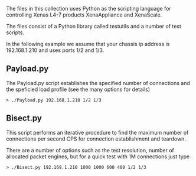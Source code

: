 
The files in this collection uses Python as the scripting language
for controlling Xenas L4-7 products XenaAppliance and XenaScale.

The files consist of a Python library called testutils and a number 
of test scripts.

In the following example we assume that your chassis ip address is 192.168.1.210
and uses ports 1/2 and 1/3. 



## Payload.py
The Payload.py script establishes the specified number of connections 
and the speficied load profile (see the many options for details)

```
> ./Payload.py 192.168.1.210 1/2 1/3
```


## Bisect.py
This script performs an iterative procedure to find the maximum number of
connections per second CPS for connection establishment and teardown.

There are a number of options such as the test resolution, number of allocated
packet engines, but for a quick test with 1M connections just type

```
> ./Bisect.py 192.168.1.210 1000 1000 600 400 1/2 1/3
```


   
